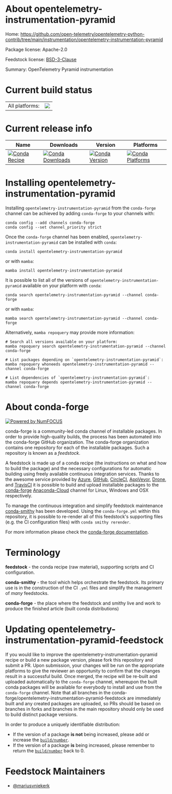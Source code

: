 About opentelemetry-instrumentation-pyramid
===========================================

Home: https://github.com/open-telemetry/opentelemetry-python-contrib/tree/main/instrumentation/opentelemetry-instrumentation-pyramid

Package license: Apache-2.0

Feedstock license: [BSD-3-Clause](https://github.com/conda-forge/opentelemetry-instrumentation-pyramid-feedstock/blob/main/LICENSE.txt)

Summary: OpenTelemetry Pyramid instrumentation

Current build status
====================


<table><tr><td>All platforms:</td>
    <td>
      <a href="https://dev.azure.com/conda-forge/feedstock-builds/_build/latest?definitionId=13862&branchName=main">
        <img src="https://dev.azure.com/conda-forge/feedstock-builds/_apis/build/status/opentelemetry-instrumentation-pyramid-feedstock?branchName=main">
      </a>
    </td>
  </tr>
</table>

Current release info
====================

| Name | Downloads | Version | Platforms |
| --- | --- | --- | --- |
| [![Conda Recipe](https://img.shields.io/badge/recipe-opentelemetry--instrumentation--pyramid-green.svg)](https://anaconda.org/conda-forge/opentelemetry-instrumentation-pyramid) | [![Conda Downloads](https://img.shields.io/conda/dn/conda-forge/opentelemetry-instrumentation-pyramid.svg)](https://anaconda.org/conda-forge/opentelemetry-instrumentation-pyramid) | [![Conda Version](https://img.shields.io/conda/vn/conda-forge/opentelemetry-instrumentation-pyramid.svg)](https://anaconda.org/conda-forge/opentelemetry-instrumentation-pyramid) | [![Conda Platforms](https://img.shields.io/conda/pn/conda-forge/opentelemetry-instrumentation-pyramid.svg)](https://anaconda.org/conda-forge/opentelemetry-instrumentation-pyramid) |

Installing opentelemetry-instrumentation-pyramid
================================================

Installing `opentelemetry-instrumentation-pyramid` from the `conda-forge` channel can be achieved by adding `conda-forge` to your channels with:

```
conda config --add channels conda-forge
conda config --set channel_priority strict
```

Once the `conda-forge` channel has been enabled, `opentelemetry-instrumentation-pyramid` can be installed with `conda`:

```
conda install opentelemetry-instrumentation-pyramid
```

or with `mamba`:

```
mamba install opentelemetry-instrumentation-pyramid
```

It is possible to list all of the versions of `opentelemetry-instrumentation-pyramid` available on your platform with `conda`:

```
conda search opentelemetry-instrumentation-pyramid --channel conda-forge
```

or with `mamba`:

```
mamba search opentelemetry-instrumentation-pyramid --channel conda-forge
```

Alternatively, `mamba repoquery` may provide more information:

```
# Search all versions available on your platform:
mamba repoquery search opentelemetry-instrumentation-pyramid --channel conda-forge

# List packages depending on `opentelemetry-instrumentation-pyramid`:
mamba repoquery whoneeds opentelemetry-instrumentation-pyramid --channel conda-forge

# List dependencies of `opentelemetry-instrumentation-pyramid`:
mamba repoquery depends opentelemetry-instrumentation-pyramid --channel conda-forge
```


About conda-forge
=================

[![Powered by
NumFOCUS](https://img.shields.io/badge/powered%20by-NumFOCUS-orange.svg?style=flat&colorA=E1523D&colorB=007D8A)](https://numfocus.org)

conda-forge is a community-led conda channel of installable packages.
In order to provide high-quality builds, the process has been automated into the
conda-forge GitHub organization. The conda-forge organization contains one repository
for each of the installable packages. Such a repository is known as a *feedstock*.

A feedstock is made up of a conda recipe (the instructions on what and how to build
the package) and the necessary configurations for automatic building using freely
available continuous integration services. Thanks to the awesome service provided by
[Azure](https://azure.microsoft.com/en-us/services/devops/), [GitHub](https://github.com/),
[CircleCI](https://circleci.com/), [AppVeyor](https://www.appveyor.com/),
[Drone](https://cloud.drone.io/welcome), and [TravisCI](https://travis-ci.com/)
it is possible to build and upload installable packages to the
[conda-forge](https://anaconda.org/conda-forge) [Anaconda-Cloud](https://anaconda.org/)
channel for Linux, Windows and OSX respectively.

To manage the continuous integration and simplify feedstock maintenance
[conda-smithy](https://github.com/conda-forge/conda-smithy) has been developed.
Using the ``conda-forge.yml`` within this repository, it is possible to re-render all of
this feedstock's supporting files (e.g. the CI configuration files) with ``conda smithy rerender``.

For more information please check the [conda-forge documentation](https://conda-forge.org/docs/).

Terminology
===========

**feedstock** - the conda recipe (raw material), supporting scripts and CI configuration.

**conda-smithy** - the tool which helps orchestrate the feedstock.
                   Its primary use is in the construction of the CI ``.yml`` files
                   and simplify the management of *many* feedstocks.

**conda-forge** - the place where the feedstock and smithy live and work to
                  produce the finished article (built conda distributions)


Updating opentelemetry-instrumentation-pyramid-feedstock
========================================================

If you would like to improve the opentelemetry-instrumentation-pyramid recipe or build a new
package version, please fork this repository and submit a PR. Upon submission,
your changes will be run on the appropriate platforms to give the reviewer an
opportunity to confirm that the changes result in a successful build. Once
merged, the recipe will be re-built and uploaded automatically to the
`conda-forge` channel, whereupon the built conda packages will be available for
everybody to install and use from the `conda-forge` channel.
Note that all branches in the conda-forge/opentelemetry-instrumentation-pyramid-feedstock are
immediately built and any created packages are uploaded, so PRs should be based
on branches in forks and branches in the main repository should only be used to
build distinct package versions.

In order to produce a uniquely identifiable distribution:
 * If the version of a package **is not** being increased, please add or increase
   the [``build/number``](https://docs.conda.io/projects/conda-build/en/latest/resources/define-metadata.html#build-number-and-string).
 * If the version of a package **is** being increased, please remember to return
   the [``build/number``](https://docs.conda.io/projects/conda-build/en/latest/resources/define-metadata.html#build-number-and-string)
   back to 0.

Feedstock Maintainers
=====================

* [@mariusvniekerk](https://github.com/mariusvniekerk/)

